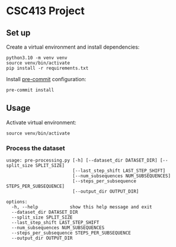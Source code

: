# CSC413 Project

## Set up
Create a virtual environment and install dependencies:
```
python3.10 -m venv venv
source venv/bin/activate
pip install -r requirements.txt
```

Install [pre-commit](https://pre-commit.com/) configuration:
```
pre-commit install
```


## Usage

Activate virtual environment:
```
source venv/bin/activate
```

### Process the dataset
```
usage: pre-processing.py [-h] [--dataset_dir DATASET_DIR] [--split_size SPLIT_SIZE]
                         [--last_step_shift LAST_STEP_SHIFT]
                         [--num_subsequences NUM_SUBSEQUENCES]
                         [--steps_per_subsequence STEPS_PER_SUBSEQUENCE]
                         [--output_dir OUTPUT_DIR]

options:
  -h, --help            show this help message and exit
  --dataset_dir DATASET_DIR
  --split_size SPLIT_SIZE
  --last_step_shift LAST_STEP_SHIFT
  --num_subsequences NUM_SUBSEQUENCES
  --steps_per_subsequence STEPS_PER_SUBSEQUENCE
  --output_dir OUTPUT_DIR
```
